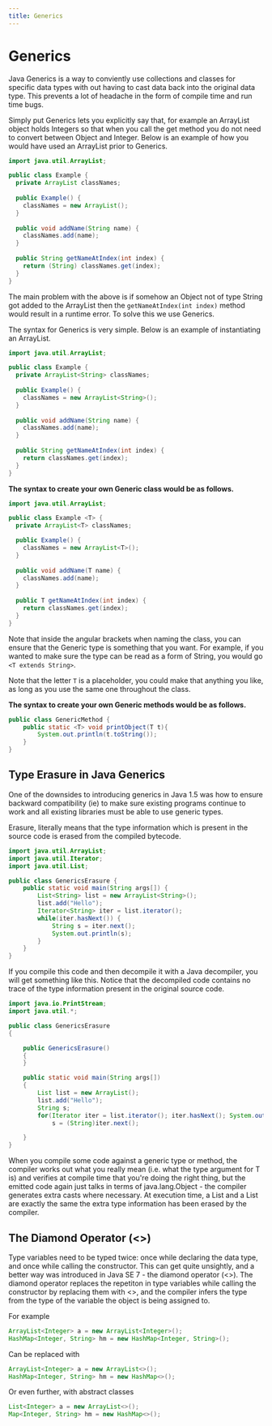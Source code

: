 ```yaml
---
title: Generics
---
```


# Generics

Java Generics is a way to conviently use collections and classes for specific data types with out having to cast data back into the original data type. This prevents a lot of headache in the form of compile time and run time bugs. 

Simply put Generics lets you explicitly say that, for example an ArrayList object holds Integers so that when you call the get method you do not need to convert between Object and Integer. Below is an example of how you would have used an ArrayList prior to Generics.

```java
import java.util.ArrayList;

public class Example {
  private ArrayList classNames;
  
  public Example() {
    classNames = new ArrayList();
  }
  
  public void addName(String name) {
    classNames.add(name);
  }
  
  public String getNameAtIndex(int index) {
    return (String) classNames.get(index);
  }
}
```

The main problem with the above is if somehow an Object not of type String got added to the ArrayList then the `getNameAtIndex(int index)` method would result in a runtime error. To solve this we use Generics.

The syntax for Generics is very simple. Below is an example of instantiating an ArrayList.

```java
import java.util.ArrayList;

public class Example {
  private ArrayList<String> classNames;
  
  public Example() {
    classNames = new ArrayList<String>();
  }
  
  public void addName(String name) {
    classNames.add(name);
  }
  
  public String getNameAtIndex(int index) {
    return classNames.get(index);
  }
}
```

**The syntax to create your own Generic class would be as follows.**

```java
import java.util.ArrayList;

public class Example <T> {
  private ArrayList<T> classNames;

  public Example() {
    classNames = new ArrayList<T>();
  }
  
  public void addName(T name) {
    classNames.add(name);
  }
  
  public T getNameAtIndex(int index) {
    return classNames.get(index);
  }
}
```

Note that inside the angular brackets when naming the class, you can ensure that the Generic type is something that 
you want. For example, if you wanted to make sure the type can be read as a form of String, you would go `<T extends String>`.

Note that the letter `T` is a placeholder, you could make that anything you like, as long as you use the same one 
throughout the class.

**The syntax to create your own Generic methods would be as follows.**
```java
public class GenericMethod {
	public static <T> void printObject(T t){
		System.out.println(t.toString());
	}
}
```

## Type Erasure in Java Generics

One of the downsides to introducing generics in Java 1.5 was how to ensure backward compatibility (ie) to make sure existing programs continue to work 
and all existing libraries must be able to use generic types.

Erasure, literally means that the type information which is present in the source code is erased from the compiled bytecode.

```java
import java.util.ArrayList;
import java.util.Iterator;
import java.util.List;

public class GenericsErasure {
    public static void main(String args[]) {
        List<String> list = new ArrayList<String>();
        list.add("Hello");
        Iterator<String> iter = list.iterator();
        while(iter.hasNext()) {
            String s = iter.next();
            System.out.println(s);
        }
    }
}
```

If you compile this code and then decompile it with a Java decompiler, you will get something like this.
Notice that the decompiled code contains no trace of the type information present in the original source code.

```java
import java.io.PrintStream;
import java.util.*;

public class GenericsErasure
{

    public GenericsErasure()
    {
    }

    public static void main(String args[])
    {
        List list = new ArrayList();
        list.add("Hello");
        String s;
        for(Iterator iter = list.iterator(); iter.hasNext(); System.out.println(s))
            s = (String)iter.next();

    }
} 
```

When you compile some code against a generic type or method, the compiler works out what you really mean (i.e. what the type argument for T is) 
and verifies at compile time that you're doing the right thing, but the emitted code again just talks in terms of java.lang.Object - the compiler generates extra casts where necessary. 
At execution time, a List<String> and a List<Date> are exactly the same the extra type information has been erased by the compiler.

## The Diamond Operator (<>)

Type variables need to be typed twice: once while declaring the data type, and once while calling the constructor. This can get quite unsightly, and a better way was introduced in Java SE 7 - the diamond operator (<>). The diamond operator replaces the repetiton in type variables while calling the constructor by replacing them with <>, and the compiler infers the type from the type of the variable the object is being assigned to.

For example
```java
ArrayList<Integer> a = new ArrayList<Integer>();
HashMap<Integer, String> hm = new HashMap<Integer, String>(); 
```

Can be replaced with
```java
ArrayList<Integer> a = new ArrayList<>();
HashMap<Integer, String> hm = new HashMap<>(); 
```

Or even further, with abstract classes
```java
List<Integer> a = new ArrayList<>();
Map<Integer, String> hm = new HashMap<>();
```
